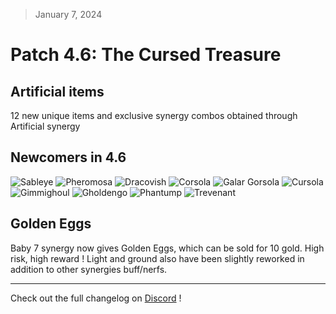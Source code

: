 > January 7, 2024

# Patch 4.6: The Cursed Treasure

## Artificial items

12 new unique items and exclusive synergy combos obtained through Artificial synergy

## Newcomers in 4.6

![Sableye](https://raw.githubusercontent.com/PMDCollab/SpriteCollab/master/portrait/0302/Normal.png)
![Pheromosa](https://raw.githubusercontent.com/PMDCollab/SpriteCollab/master/portrait/0795/Normal.png)
![Dracovish](https://raw.githubusercontent.com/PMDCollab/SpriteCollab/master/portrait/0882/Normal.png)
![Corsola](https://raw.githubusercontent.com/PMDCollab/SpriteCollab/master/portrait/0222/Normal.png)
![Galar Gorsola](https://raw.githubusercontent.com/PMDCollab/SpriteCollab/master/portrait/0222/0001/Normal.png)
![Cursola](https://raw.githubusercontent.com/PMDCollab/SpriteCollab/master/portrait/0864/Normal.png)
![Gimmighoul](https://raw.githubusercontent.com/PMDCollab/SpriteCollab/master/portrait/0999/Normal.png)
![Gholdengo](https://raw.githubusercontent.com/PMDCollab/SpriteCollab/master/portrait/1000/Normal.png)
![Phantump](https://raw.githubusercontent.com/PMDCollab/SpriteCollab/master/portrait/0708/Normal.png)
![Trevenant](https://raw.githubusercontent.com/PMDCollab/SpriteCollab/master/portrait/0709/Normal.png)

## Golden Eggs

Baby 7 synergy now gives Golden Eggs, which can be sold for 10 gold. High risk, high reward ! Light and ground also have been slightly reworked in addition to other synergies buff/nerfs.

---

Check out the full changelog on [Discord](https://discord.com/channels/737230355039387749/737230355039387752/1193479355922395217) !
